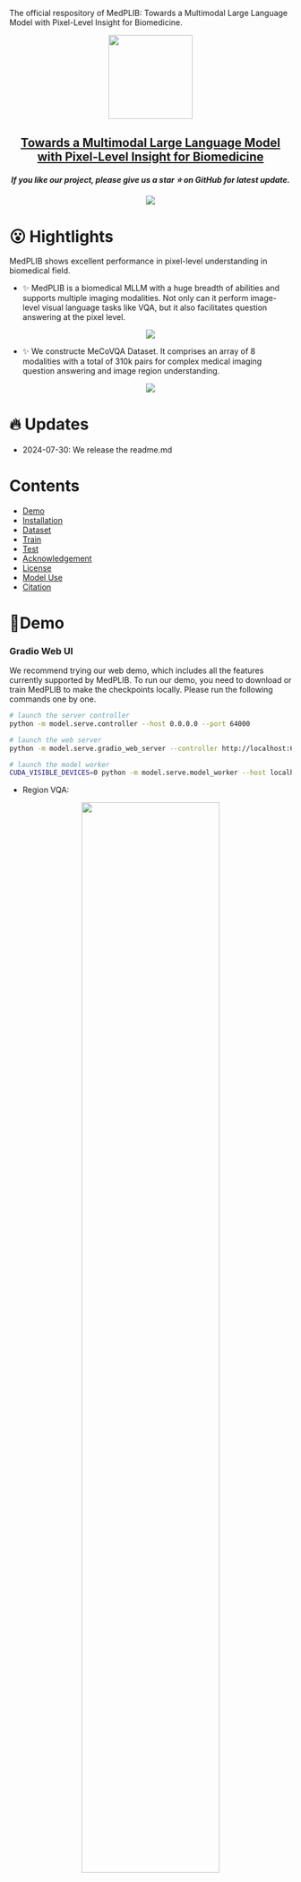 
The official respository of MedPLIB: Towards a Multimodal Large Language Model with Pixel-Level Insight for Biomedicine.
<p align="center">
    <img src="assets/logo.png" width="150" style="margin-bottom: 0.2;"/>
<p>
<h2 align="center"> <a href="">Towards a Multimodal Large Language Model with Pixel-Level Insight for Biomedicine</a></h2>
<h5 align="center"> If you like our project, please give us a star ⭐ on GitHub for latest update. 



<p align="center">
    <img src="assets/demo.png"  style="margin-bottom: 0.2;"/>
<p>


# 😮 Hightlights
MedPLIB shows excellent performance in pixel-level understanding in biomedical field.

- ✨ MedPLIB is a biomedical MLLM with a huge breadth of abilities and supports multiple imaging modalities. Not only can it perform image-level visual language tasks like VQA, but it also facilitates question answering at the pixel level.

<p align="center">
    <img src="assets/capa.png"  style="margin-bottom: 0.2;"/>
<p>


- ✨ We constructe MeCoVQA Dataset. It comprises an array of 8 modalities with a total of 310k pairs for complex medical imaging question answering and image region understanding.
<p align="center">
    <img src="assets/data.png"  style="margin-bottom: 0.2;"/>
<p>


# 🔥 Updates
- 2024-07-30: We release the readme.md


# Contents
- [Demo](#🍉Demo)
- [Installation](#🛠️Installation)
- [Dataset](#🗃️Dataset)
- [Train](#📀Train)
- [Test](#Test)
- [Acknowledgement](#👍Acknowledgement)
- [License](#🔒License)
- [Model Use](#🪜Model-Use)
- [Citation](#✏️Citation)

# 🍉Demo

### Gradio Web UI
We recommend trying our web demo, which includes all the features currently supported by MedPLIB. To run our demo, you need to download or train MedPLIB to make the checkpoints locally. Please run the following commands one by one.

```bash
# launch the server controller
python -m model.serve.controller --host 0.0.0.0 --port 64000
```

```bash
# launch the web server
python -m model.serve.gradio_web_server --controller http://localhost:64000 --model-list-mode reload --add_region_feature --port 64001 
```

```bash
# launch the model worker
CUDA_VISIBLE_DEVICES=0 python -m model.serve.model_worker --host localhost --controller http://localhost:64000 --port 64002 --worker http://localhost:64002 --model-path /path/to/the/medplib_checkpoints --add_region_feature --device_map cuda
```

- Region VQA: 
<p align="center">
    <img src="assets/seg.gif"  style="width: 70%;"/>
<p>


- Pixel grounding:
<p align="center">
    <img src="assets/rqa.gif"  style="width: 70%;"/>
<p>

- VQA:
<p align="center">
    <img src="assets/vqa.gif"  style="width: 70%;"/>
<p>


# 🛠️Installation

1. Clone this repository and navigate to MedPLIB folder
```bash
git clone https://github.com/ShawnHuang497/MedPLIB
cd MedPLIB
```

2. Install Package
```Shell
conda create -n medplib python=3.10 -y
conda activate medplib
pip install --upgrade pip 
pip install -r requirements.txt
```

3. Install additional packages for training cases
```Shell
pip install ninja==1.11.1.1
pip install flash-attn==2.5.2 --no-build-isolation
```

# 🗃️Dataset
On the way...

# 📀Train
## Stage I
We perfrom the pre-training stage I to get the projector checkpoints. Please obtain the llava_med_alignment_500k dataset according to [LLaVA-Med](https://github.com/microsoft/LLaVA-Med), and then follow the usage tutorial of [LLaVA-v1.5](https://github.com/haotian-liu/LLaVA/tree/v1.1.0) to pretrain.


## Stage II
```Shell
sh scripts/train_stage2.sh
```
## Stage III
```Shell
sh scripts/train_stage3.sh
```
## Stage IV
```Shell
sh scripts/train_stage4.sh
```


# 🥭 Test

### Pixel Grounding
```Shell
TRANSFORMERS_OFFLINE=1 deepspeed --include=localhost:1 --master_port=64995 model/eval/vqa_infer.py \
    --version="/path/to/the/medplib_checkpoints" \
    --vision_tower='/path/to/the/clip-vit-large-patch14-336' \
    --answer_type='open' \
    --val_data_path='/path/to/the/pixel_grounding_json_file' \
    --image_folder='/path/to/the/SAMed2D_v1' \
    --vision_pretrained="/path/to/the/sam-med2d_b.pth" \
    --eval_seg \
    --moe_enable \
    --region_fea_adapter \
    # --vis_mask \
```


### Region_VQA & VQA
Infer to generate the prediction jsonl file.
```Shell
sh model/eval/infer_parallel_bird.sh
```

Calcuate the metrics.

```Shell
python model/eval/cal_metric.py \
    --pred="/path/to/the/jsonl_file" \
```



# 👍Acknowledgement

We thank the following works for giving us the inspiration and part of the code: [LISA](https://github.com/dvlab-research/LISA), [MoE-LLaVA](https://github.com/PKU-YuanGroup/MoE-LLaVA), [LLaVA](https://github.com/haotian-liu/LLaVA), [SAM-Med2D](https://github.com/OpenGVLab/SAM-Med2D), [SAM](https://github.com/facebookresearch/segment-anything) and [SEEM](https://github.com/UX-Decoder/Segment-Everything-Everywhere-All-At-Once).

# 🪜Model Use
### Intended Use
The data, code, and model checkpoints are intended to be used solely for (I) future research on visual-language processing and (II) reproducibility of the experimental results reported in the reference paper. The data, code, and model checkpoints are not intended to be used in clinical care or for any clinical decision making purposes.
### Primary Intended Use
The primary intended use is to support AI researchers reproducing and building on top of this work. MedPLIB and its associated models should be helpful for exploring various biomedical pixel grunding and vision question answering (VQA) research questions.
### Out-of-Scope Use
Any deployed use case of the model --- commercial or otherwise --- is out of scope. Although we evaluated the models using a broad set of publicly-available research benchmarks, the models and evaluations are intended for research use only and not intended for deployed use cases. 


# 🔒License
* The majority of this project is released under the Apache 2.0 license as found in the [LICENSE](https://github.com/ShawnHuang497/MedPLIB/blob/main/LICENSE) file.
* The service is a research preview intended for non-commercial use only, subject to the model [License](https://github.com/facebookresearch/llama/blob/main/MODEL_CARD.md) of LLaMA, [Terms of Use](https://openai.com/policies/terms-of-use) of the data generated by OpenAI, and [Terms of Use](https://openxlab.org.cn/datasets/GMAI/SA-Med2D-20M) of SAM-Med2D-20M. Please contact us if you find any potential violation.



# ✏️Citation
If you find our paper and code useful in your research, please consider giving a star and citation.

<!-- ```BibTeX
@article{huang2024medplib,
  title={Towards a Multimodal Large Language Model with Pixel-Level Insight for Biomedicine},
  author={Xiaoshuang Huang, Lindong Shen},
  journal={arXiv preprint arXiv:2406.xxxx},
  year={2024}
}
``` -->